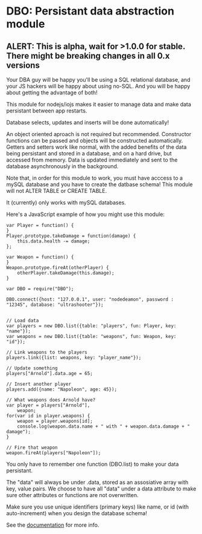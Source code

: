 ﻿# DBO: Persistant data abstraction module

## ALERT: This is alpha, wait for >1.0.0 for stable. There might be breaking changes in all 0.x versions


Your DBA guy will be happy you'll be using a SQL relational database, and your JS hackers will be happy about using no-SQL. And you will be happy about getting the advantage of both!

This module for nodejs/iojs makes it easier to manage data and make data persistant between app restarts.

Database selects, updates and inserts will be done automatically! 

An object oriented aproach is not required but recommended.
Constructor functions can be passed and objects will be constructed automatically. Getters and setters work like normal, with the added benefits of the data being persistant and stored in a database, and on a hard drive, but accessed from memory. Data is updated immediately and sent to the database asynchronously in the background.

Note that, in order for this module to work, you must have acccess to a mySQL database and you have to create the datbase schema! This module will not ALTER TABLE or CREATE TABLE.

It (currently) only works with mySQL databases.


Here's a JavaScript example of how you might use this module:
```
var Player = function() {
}
Player.prototype.takeDamage = function(damage) {
	this.data.health -= damage;
};

var Weapon = function() {
}
Weapon.prototype.fireAt(otherPlayer) {
	otherPlayer.takeDamage(this.damage);
}

var DBO = require("DBO");

DBO.connect({host: "127.0.0.1",	user: "nodedeamon", password : "12345", database: "ultrashooter"});


// Load data
var players = new DBO.list({table: "players", fun: Player, key: "name"});
var weapons = new DBO.list({table: "weapons", fun: Weapon, key: "id"});

// Link weapons to the players
players.link({list: weapons, key: "player_name"});

// Update something
players["Arnold"].data.age = 65;

// Insert another player
players.add({name: "Napoleon", age: 45});

// What weapons does Arnold have?
var player = players["Arnold"],
	weapon;
for(var id in player.weapons) {
	weapon = player.weapons[id];
	console.log(weapon.data.name + " with " + weapon.data.damage + " damage");
}

// Fire that weapon
weapon.fireAt(players["Napoleon"]);
```

You only have to remember one function (DBO.list) to make your data persistant.

The "data" will always be under .data, stored as an assosiative array with key, value pairs. We choose to have all "data" under a data attribute to make sure other attributes or functions are not overwritten.

Make sure you use unique identifiers (primary keys) like name, or id (with auto-increment) when you design the database schema!

See the <a href="doc/index.htm">documentation</a> for more info.

